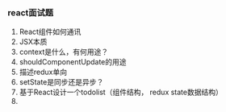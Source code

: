 ### react面试题

1. React组件如何通讯
2. JSX本质
3. context是什么，有何用途？
4. shouldComponentUpdate的用途
5. 描述redux单向
6. setState是同步还是异步？
7. 基于React设计一个todolist（组件结构， redux state数据结构）
8. 